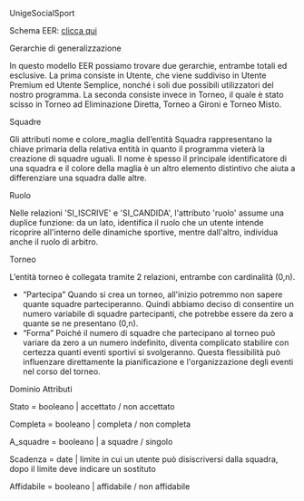 UnigeSocialSport

Schema EER: [clicca qui](https://raw.githack.com/KintsuKayaba/Modello-EER-BD/main/Link-for-project.drawio.html)

Gerarchie di generalizzazione

In questo modello EER possiamo trovare due gerarchie, entrambe totali ed esclusive.
La prima consiste in Utente, che viene suddiviso in Utente Premium ed Utente Semplice, nonché i soli due possibili utilizzatori del nostro programma.
La seconda consiste invece in Torneo, il quale è stato scisso in Torneo ad Eliminazione Diretta, Torneo a Gironi e Torneo Misto.

Squadre

Gli attributi nome e colore_maglia dell’entità Squadra rappresentano la chiave primaria della relativa entità in quanto il programma vieterà la creazione di squadre uguali. Il nome è spesso il principale identificatore di una squadra e il colore della maglia è un altro elemento distintivo che aiuta a differenziare una squadra dalle altre.

Ruolo

Nelle relazioni 'SI_ISCRIVE' e 'SI_CANDIDA', l'attributo 'ruolo' assume una duplice funzione: da un lato, identifica il ruolo che un utente intende ricoprire all'interno delle dinamiche sportive, mentre dall'altro, individua anche il ruolo di arbitro.

Torneo

L’entità torneo è collegata tramite 2 relazioni, entrambe con cardinalità (0,n).
-	“Partecipa”
Quando si crea un torneo, all'inizio potremmo non sapere quante squadre parteciperanno. Quindi abbiamo deciso di consentire un numero variabile di squadre partecipanti, che potrebbe essere da zero a quante se ne presentano (0,n).
-	“Forma”
Poiché il numero di squadre che partecipano al torneo può variare da zero a un numero indefinito, diventa complicato stabilire con certezza quanti eventi sportivi si svolgeranno. Questa flessibilità può influenzare direttamente la pianificazione e l'organizzazione degli eventi nel corso del torneo.

Dominio Attributi

Stato = booleano | accettato / non accettato

Completa = booleano | completa / non completa

A_squadre = booleano | a squadre / singolo

Scadenza = date | limite in cui un utente può disiscriversi dalla squadra, dopo il limite deve indicare un sostituto

Affidabile = booleano | affidabile / non affidabile
